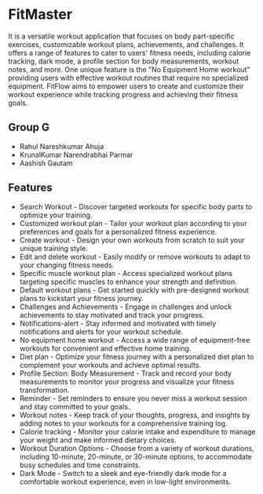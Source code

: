 # FitMaster

It is a versatile workout application that focuses on body part-specific exercises, customizable workout plans, achievements, and challenges. It offers a range of features to cater to users' fitness needs, including calorie tracking, dark mode, a profile section for body measurements, workout notes, and more. One unique feature is the "No Equipment Home workout" providing users with effective workout routines that require no specialized equipment. FitFlow aims to empower users to create and customize their workout experience while tracking progress and achieving their fitness goals.

## Group G

- Rahul Nareshkumar Ahuja
- KrunalKumar Narendrabhai Parmar
- Aashish Gautam

## Features

-	Search Workout - Discover targeted workouts for specific body parts to optimize your training.
-	Customized workout plan - Tailor your workout plan according to your preferences and goals for a personalized fitness experience.
-	Create workout - Design your own workouts from scratch to suit your unique training style.
-	Edit and delete workout - Easily modify or remove workouts to adapt to your changing fitness needs.
-	Specific muscle workout plan - Access specialized workout plans targeting specific muscles to enhance your strength and definition.
-	Default workout plans - Get started quickly with pre-designed workout plans to kickstart your fitness journey.
-	Challenges and Achievements - Engage in challenges and unlock achievements to stay motivated and track your progress.
-	Notifications-alert - Stay informed and motivated with timely notifications and alerts for your workout schedule.
-   No equipment home workout - Access a wide range of equipment-free workouts for convenient and effective home training.
-   Diet plan - Optimize your fitness journey with a personalized diet plan to complement your workouts and achieve optimal results.
-   Profile Section: Body Measurement - Track and record your body measurements to monitor your progress and visualize your fitness transformation.
-   Reminder - Set reminders to ensure you never miss a workout session and stay committed to your goals.
-	Workout notes - Keep track of your thoughts, progress, and insights by adding notes to your workouts for a comprehensive training log.
-	Calorie tracking - Monitor your calorie intake and expenditure to manage your weight and make informed dietary choices.
-	Workout Duration Options - Choose from a variety of workout durations, including 10-minute, 20-minute, or 30-minute options, to accommodate busy schedules and time constraints.
-	Dark Mode - Switch to a sleek and eye-friendly dark mode for a comfortable workout experience, even in low-light environments.